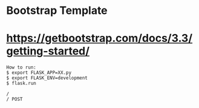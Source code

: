 # Bootstrap Template
# https://getbootstrap.com/docs/3.3/getting-started/

```
How to run:
$ export FLASK_APP=XX.py
$ export FLASK_ENV=development
$ flask.run
```

```
/
/ POST
```
